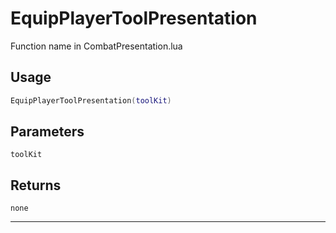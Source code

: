 # EquipPlayerToolPresentation
Function name in CombatPresentation.lua
## Usage
```lua
EquipPlayerToolPresentation(toolKit)
```
## Parameters
`toolKit`
## Returns
`none`

---